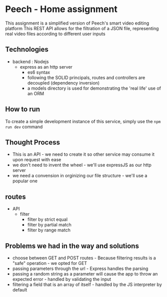 # Peech - Home assignment

This assignment is a simplified version of Peech's smart video editing platform
This REST API allows for the filtration of a JSON file, representing real video files according to different user inputs

## Technologies

- backend : Nodejs
    - express as an http server
        - es6 syntax
        - following the SOLID principals, routes and controllers are decoupled (dependency inversion)
        - a models directory is used for demonstrating the 'real life' use of an ORM

## How to run

To create a simple development instance of this service, simply use the 
`npm run dev` command

## Thought Process

- This is an API - we need to create it so other service may consume it upon request with ease
- we don't need to invent the wheel - we'll use expressJS as our http server 
- we need a convension in orginizing our file structure - we'll use a popular one

## routes
- API
    - filter
        - filter by strict equal
        - filter by partial match
        - filter by range match

## Problems we had in the way and solutions
- choose between GET and POST routes - Because filtering results is a "safe" operation - we opted for GET
- passing parameters through the url - Express handles the parsing
- passing a random string as a parameter will cause the app to throw an expected error - handled by validating the input
- filtering a field that is an array of itself - handled by the JS interpreter by default